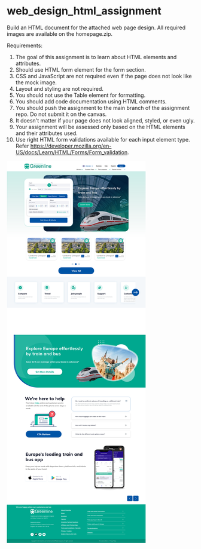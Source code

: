 # web_design_html_assignment

Build an HTML document for the attached web page design. All required images are available on the homepage.zip. 

Requirements:

1. The goal of this assignment is to learn about HTML elements and attributes.
2. Should use HTML form element for the form section.
3. CSS and JavaScript are not required even if the page does not look like the mock image.
4. Layout and styling are not required.
5. You should not use the Table element for formatting.
6. You should add code documentation using HTML comments.
7. You should push the assignment to the main branch of the assignment repo. Do not submit it on the canvas.
8. It doesn't matter if your page does not look aligned, styled, or even ugly.
9. Your assignment will be assessed only based on the HTML elements and their attributes used.
10. Use right HTML form validations available for each input element type. Refer https://developer.mozilla.org/en-US/docs/Learn/HTML/Forms/Form_validation.

![Alt text](<Home Page.png>)